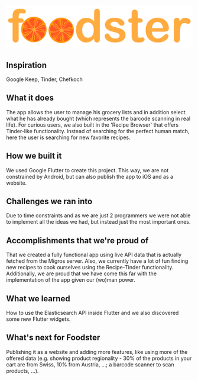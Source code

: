 ![logo](https://github.com/johanneskopf/HackZurich2020/blob/master/flutter_app/images/logo.png)

## Inspiration
Google Keep, Tinder, Chefkoch
## What it does
The app allows the user to manage his grocery lists and in addition select what he has already bought (which represents the barcode scanning in real life). For curious users, we also built in the 'Recipe Browser' that offers Tinder-like functionality. Instead of searching for the perfect human match, here the user is searching for new favorite recipes.
## How we built it
We used Google Flutter to create this project. This way, we are not constrained by Android, but can also publish the app to iOS and as a website.
## Challenges we ran into
Due to time constraints and as we are just 2 programmers we were not able to implement all the ideas we had, but instead just the most important ones.
## Accomplishments that we're proud of
That we created a fully functional app using live API data that is actually fetched from the Migros server. Also, we currently have a lot of fun finding new recipes to cook ourselves using the Recipe-Tinder functionality. Additionally, we are proud that we have come this far with the implementation of the app given our (wo)man power.
## What we learned
How to use the Elasticsearch API inside Flutter and we also discovered some new Flutter widgets.
## What's next for Foodster
Publishing it as a website and adding more features, like using more of the offered data (e.g. showing product regionality - 30% of the products in your cart are from Swiss, 10% from Austria, ...; a barcode scanner to scan products, ...).
